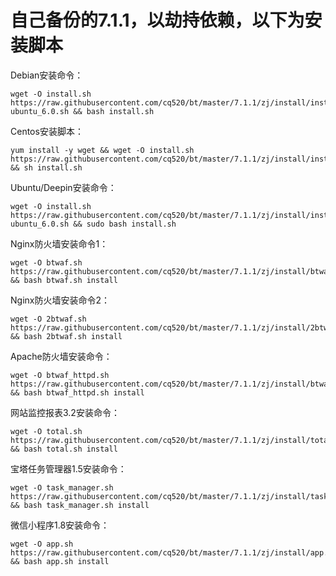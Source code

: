 # 自己备份的7.1.1，以劫持依赖，以下为安装脚本

Debian安装命令：

<pre><code class="language-bash">wget -O install.sh https://raw.githubusercontent.com/cq520/bt/master/7.1.1/zj/install/install-ubuntu_6.0.sh && bash install.sh</code></pre>


Centos安装脚本：

<pre><code class="language-bash">yum install -y wget && wget -O install.sh https://raw.githubusercontent.com/cq520/bt/master/7.1.1/zj/install/install_6.0.sh && sh install.sh</code></pre>

Ubuntu/Deepin安装命令：

<pre><code class="language-bash">wget -O install.sh https://raw.githubusercontent.com/cq520/bt/master/7.1.1/zj/install/install-ubuntu_6.0.sh && sudo bash install.sh</code></pre>

Nginx防火墙安装命令1：

<pre><code class="language-bash">wget -O btwaf.sh https://raw.githubusercontent.com/cq520/bt/master/7.1.1/zj/install/btwaf.sh && bash btwaf.sh install</code></pre>

Nginx防火墙安装命令2：

<pre><code class="language-bash">wget -O 2btwaf.sh https://raw.githubusercontent.com/cq520/bt/master/7.1.1/zj/install/2btwaf.sh && bash 2btwaf.sh install</code></pre>

Apache防火墙安装命令：

<pre><code class="language-bash">wget -O btwaf_httpd.sh https://raw.githubusercontent.com/cq520/bt/master/7.1.1/zj/install/btwaf_httpd.sh && bash btwaf_httpd.sh install</code></pre>


网站监控报表3.2安装命令：

<pre><code class="language-bash">wget -O total.sh https://raw.githubusercontent.com/cq520/bt/master/7.1.1/zj/install/total.sh && bash total.sh install</code></pre>

宝塔任务管理器1.5安装命令：

<pre><code class="language-bash">wget -O task_manager.sh https://raw.githubusercontent.com/cq520/bt/master/7.1.1/zj/install/task_manager.sh && bash task_manager.sh install</code></pre>

微信小程序1.8安装命令：

<pre><code class="language-bash">wget -O app.sh https://raw.githubusercontent.com/cq520/bt/master/7.1.1/zj/install/app.sh && bash app.sh install</code></pre>